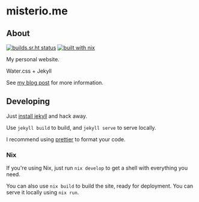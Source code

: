 # misterio.me

## About
[![builds.sr.ht status](https://builds.sr.ht/~misterio/misterio.me.svg)](https://builds.sr.ht/~misterio/misterio.me?)
[![built with nix](https://img.shields.io/static/v1?logo=nixos&logoColor=white&label=&message=Built%20with%20Nix&color=41439a)](https://builtwithnix.org)

My personal website.

Water.css + Jekyll

See [my blog post](https://misterio.me/2021/06/08/hello-world.html) for more information.

## Developing

Just [install jekyll](https://jekyllrb.com/docs/) and hack away.

Use `jekyll build` to build, and `jekyll serve` to serve locally.

I recommend using [prettier](https://prettier.io/) to format your code.

### Nix

If you're using Nix, just run `nix develop` to get a shell with everything you need.

You can also use `nix build` to build the site, ready for deployment. You can serve it locally using `nix run`.
